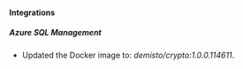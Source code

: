 
#### Integrations

##### Azure SQL Management
- Updated the Docker image to: *demisto/crypto:1.0.0.114611*.







